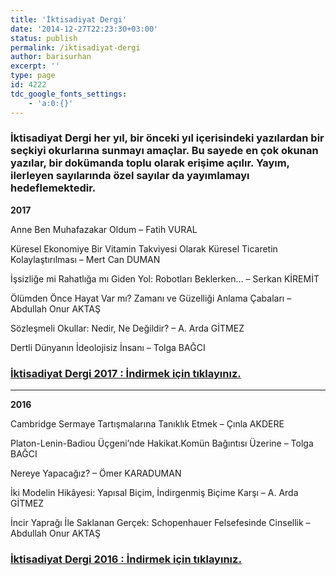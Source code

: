 ```yaml
---
title: 'İktisadiyat Dergi'
date: '2014-12-27T22:23:30+03:00'
status: publish
permalink: /iktisadiyat-dergi
author: barisurhan
excerpt: ''
type: page
id: 4222
tdc_google_fonts_settings:
    - 'a:0:{}'
---
```

### İktisadiyat Dergi her yıl, bir önceki yıl içerisindeki yazılardan bir seçkiyi okurlarına sunmayı amaçlar. Bu sayede en çok okunan yazılar, bir dokümanda toplu olarak erişime açılır. Yayım, ilerleyen sayılarında özel sayılar da yayımlamayı hedeflemektedir.

 **2017**

Anne Ben Muhafazakar Oldum – Fatih VURAL

Küresel Ekonomiye Bir Vitamin Takviyesi Olarak Küresel Ticaretin Kolaylaştırılması – Mert Can DUMAN

İşsizliğe mi Rahatlığa mı Giden Yol: Robotları Beklerken… – Serkan KİREMİT

Ölümden Önce Hayat Var mı? Zamanı ve Güzelliği Anlama Çabaları – Abdullah Onur AKTAŞ

Sözleşmeli Okullar: Nedir, Ne Değildir? – A. Arda GİTMEZ

Dertli Dünyanın İdeolojisiz İnsanı – Tolga BAĞCI

### [İktisadiyat Dergi 2017 : İndirmek için tıklayınız.](http://www.iktisadiyat.com/dergi/iktisadiyat_dergi_2017.pdf "İktisadiyat Dergi 2017")

- - - - - -

**2016**

Cambridge Sermaye Tartışmalarına Tanıklık Etmek – Çınla AKDERE

Platon-Lenin-Badiou Üçgeni’nde Hakikat.Komün Bağıntısı Üzerine – Tolga BAĞCI

Nereye Yapacağız? – Ömer KARADUMAN

İki Modelin Hikâyesi: Yapısal Biçim, İndirgenmiş Biçime Karşı – A. Arda GİTMEZ

İncir Yaprağı İle Saklanan Gerçek: Schopenhauer Felsefesinde Cinsellik – Abdullah Onur AKTAŞ

### [İktisadiyat Dergi 2016 : İndirmek için tıklayınız.](http://www.iktisadiyat.com/dergi/iktisadiyat_dergi_2016.pdf "İktisadiyat Dergi 2016")
